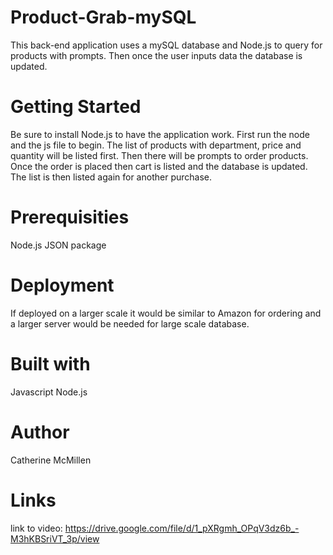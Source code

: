 # Product-Grab-mySQL
This back-end application uses a mySQL database and Node.js to query for products with prompts. Then once the user inputs data the database is updated. 

# Getting Started
Be sure to install Node.js to have the application work. First run the node and the js file to begin. The list of products with department, price and quantity will be listed first. Then there will be prompts to order products. Once the order is placed then cart is listed and the database is updated. The list is then listed again for another purchase.

# Prerequisities
Node.js 
JSON package

# Deployment
If deployed on a larger scale it would be similar to Amazon for ordering and a larger server would be needed for large scale database.

# Built with
Javascript 
Node.js

# Author
Catherine McMillen

# Links
link to video: https://drive.google.com/file/d/1_pXRgmh_OPqV3dz6b_-M3hKBSriVT_3p/view